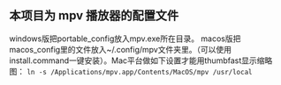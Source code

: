 ## 本项目为 mpv 播放器的配置文件
windows版把portable_config放入mpv.exe所在目录。
macos版把macos_config里的文件放入~/.config/mpv文件夹里。（可以使用install.command一键安装）。Mac平台做如下设置才能用thumbfast显示缩略图：
`ln -s /Applications/mpv.app/Contents/MacOS/mpv /usr/local`


